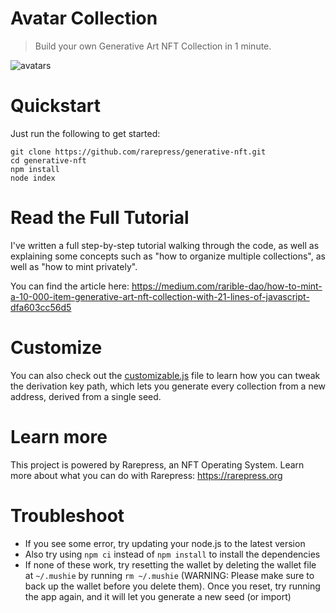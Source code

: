 # Avatar Collection

> Build your own Generative Art NFT Collection in 1 minute.

![avatars](avatars.gif)

# Quickstart

Just run the following to get started:

```
git clone https://github.com/rarepress/generative-nft.git
cd generative-nft
npm install
node index
```

# Read the Full Tutorial

I've written a full step-by-step tutorial walking through the code, as well as explaining some concepts such as "how to organize multiple collections", as well as "how to mint privately".

You can find the article here: https://medium.com/rarible-dao/how-to-mint-a-10-000-item-generative-art-nft-collection-with-21-lines-of-javascript-dfa603cc56d5

# Customize

You can also check out the [customizable.js](customizable.js) file to learn how you can tweak the derivation key path, which lets you generate every collection from a new address, derived from a single seed.

# Learn more

This project is powered by Rarepress, an NFT Operating System. Learn more about what you can do with Rarepress: https://rarepress.org

# Troubleshoot

- If you see some error, try updating your node.js to the latest version
- Also try using `npm ci` instead of `npm install` to install the dependencies
- If none of these work, try resetting the wallet by deleting the wallet file at `~/.mushie` by running `rm ~/.mushie` (WARNING: Please make sure to back up the wallet before you delete them). Once you reset, try running the app again, and it will let you generate a new seed (or import)
